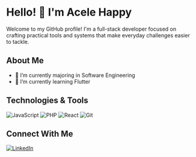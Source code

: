 # Hello! 👋 I'm Acele Happy

Welcome to my GitHub profile! I'm a full-stack developer focused on crafting practical tools and systems that make everyday challenges easier to tackle.

## About Me
- 🔭 I’m currently majoring in Software Engineering
- 🌱 I’m currently learning Flutter

## Technologies & Tools
![JavaScript](https://img.shields.io/badge/-JavaScript-F7DF1E?logo=javascript&logoColor=black)
![PHP](https://img.shields.io/badge/-PHP-3776AB?logo=python&logoColor=white)
![React](https://img.shields.io/badge/-React-61DAFB?logo=react&logoColor=black)
![Git](https://img.shields.io/badge/-Git-F05032?logo=git&logoColor=white)

## Connect With Me
[![LinkedIn](https://img.shields.io/badge/LinkedIn-blue?logo=linkedin)](linkedin.com/in/acele-happy-b9a7411b5/)


